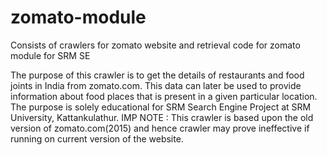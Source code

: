 # zomato-module
Consists of crawlers for zomato website and retrieval code for zomato module for SRM SE

The purpose of this crawler is to get the details of restaurants and food joints in India from zomato.com. This data can later be used to provide information about food places that is present in a given particular location. The purpose is solely educational for SRM Search Engine Project at SRM University, Kattankulathur.
IMP NOTE : This crawler is based upon the old version of zomato.com(2015) and hence crawler may prove ineffective if running on current version of the website.
